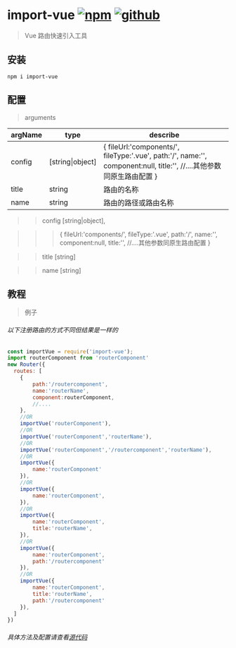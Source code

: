 # import-vue [![npm](https://img.shields.io/badge/npm-Install-zys8119.svg?colorB=cb3837&style=flat-square)](https://www.npmjs.com/package/import-vue)  [![github](https://img.shields.io/badge/github-<Code>-zys8119.svg?colorB=000000&style=flat-square)](https://github.com/zys8119/import-vue)

>Vue 路由快速引入工具

## 安装

```angular2html
npm i import-vue
```

## 配置
>arguments

<table class="table table-bordered table-striped">
    <thead>
        <tr>
          <th>argName</th>
          <th>type</th>
          <th>describe</th>
        </tr>
    </thead>
    <tbody>
        <tr>
            <td>config</td>
            <td>[string|object]</td>
            <td>
                {
                    fileUrl:'components/',
                    fileType:'.vue',
                    path:'/',
                    name:'',
                    component:null,
                    title:'',
                    //....其他参数同原生路由配置
                }
            </td>
        </tr>
        <tr>
            <td>title</td>
            <td>string</td>
            <td>路由的名称</td>
        </tr>
        <tr>
            <td>name</td>
            <td>string</td>
            <td>路由的路径或路由名称</td>
        </tr>
    </tbody>
</table>

>> config [string|object],

>>> {
        fileUrl:'components/',
        fileType:'.vue',
        path:'/',
        name:'',
        component:null,
        title:'',
        //....其他参数同原生路由配置
    }
    
>> title [string]

>> name  [string]

## 教程

>例子
###### 以下注册路由的方式不同但结果是一样的
```javascript
const importVue = require('import-vue');
import routerComponent from 'routerComponent'
new Router({
  routes: [
    {
        path:'/routercomponent',
        name:'routerName',
        component:routerComponent,
        //....
    },
    //OR
    importVue('routerComponent'),
    //OR
    importVue('routerComponent','routerName'),
    //OR
    importVue('routerComponent','/routercomponent','routerName'),
    //OR
    importVue({
        name:'routerComponent'
    }),
    //OR
    importVue({
        name:'routerComponent',
    }),
    //OR
    importVue({
        name:'routerComponent',
        title:'routerName',
    }),
    //OR
    importVue({
        name:'routerComponent',
        path:'/routercomponent'
    }),
    //OR
    importVue({
        name:'routerComponent',
        title:'routerName',
        path:'/routercomponent'
    }),
  ]
})
```

###### 具体方法及配置请查看[源代码](https://github.com/zys8119/import-vue/blob/master/index.js)